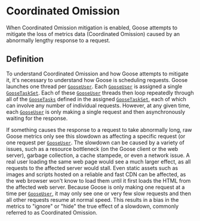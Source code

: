 # Coordinated Omission

When Coordinated Omission mitigation is enabled, Goose attempts to mitigate the loss of metrics data (Coordinated Omission) caused by an abnormally lengthy response to a request.

## Definition

To understand Coordinated Omission and how Goose attempts to mitigate it, it's necessary to understand how Goose is scheduling requests. Goose launches one thread per [`GooseUser`](https://docs.rs/goose/*/goose/goose/struct.GooseUser.html). Each [`GooseUser`](https://docs.rs/goose/*/goose/goose/struct.GooseUser.html) is assigned a single [`GooseTaskSet`](https://docs.rs/goose/*/goose/goose/struct.GooseTaskSet.html). Each of these [`GooseUser`](https://docs.rs/goose/*/goose/goose/struct.GooseUser.html) threads then loop repeatedly through all of the [`GooseTasks`](https://docs.rs/goose/*/goose/goose/struct.GooseTask.html) defined in the assigned [`GooseTaskSet`](https://docs.rs/goose/*/goose/goose/struct.GooseTaskSet.html), each of which can involve any number of individual requests. However, at any given time, each [`GooseUser`](https://docs.rs/goose/*/goose/goose/struct.GooseUser.html) is only making a single request and then asynchronously waiting for the response.


If something causes the response to a request to take abnormally long, raw Goose metrics only see this slowdown as affecting a specific request (or one request per [`GooseUser`](https://docs.rs/goose/*/goose/goose/struct.GooseUser.html). The slowdown can be caused by a variety of issues, such as a resource bottleneck (on the Goose client or the web server), garbage collection, a cache stampede, or even a network issue. A real user loading the same web page would see a much larger effect, as all requests to the affected server would stall. Even static assets such as images and scripts hosted on a reliable and fast CDN can be affected, as the web browser won't know to load them until it first loads the HTML from the affected web server. Because Goose is only making one request at a time per [`GooseUser`](https://docs.rs/goose/*/goose/goose/struct.GooseUser.html), it may only see one or very few slow requests and then all other requests resume at normal speed. This results in a bias in the metrics to "ignore" or "hide" the true effect of a slowdown, commonly referred to as Coordinated Omission.
